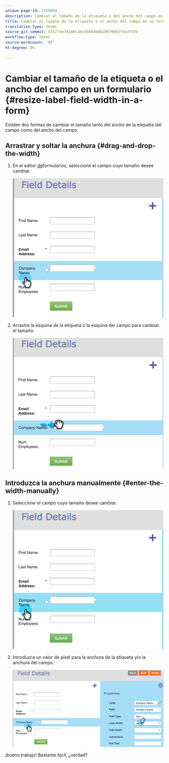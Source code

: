 ```yaml
---
unique-page-id: 2359604
description: Cambiar el tamaño de la etiqueta o del ancho del campo en un formulario - Documentos de marketing - Documentación del producto
title: Cambiar el tamaño de la etiqueta o el ancho del campo en un formulario
translation-type: tm+mt
source-git-commit: 47b2fee7d146c3dc558d4bbb10070683f4cdfd3d
workflow-type: tm+mt
source-wordcount: '97'
ht-degree: 0%

---
```



# Cambiar el tamaño de la etiqueta o el ancho del campo en un formulario {#resize-label-field-width-in-a-form}

Existen dos formas de cambiar el tamaño tanto del ancho de la etiqueta del campo como del ancho del campo.

## Arrastrar y soltar la anchura {#drag-and-drop-the-width}

1. En el editor [de](../../../../product-docs/demand-generation/forms/form-actions/edit-a-form.md)formularios, seleccione el campo cuyo tamaño desee cambiar.

   ![](assets/image2014-9-15-15-3a24-3a0.png)

1. Arrastre la esquina de la etiqueta o la esquina del campo para cambiar el tamaño.

   ![](assets/image2014-9-15-15-3a24-3a14.png)

## Introduzca la anchura manualmente {#enter-the-width-manually}

1. Seleccione el campo cuyo tamaño desee cambiar.

   ![](assets/image2014-9-15-15-3a24-3a28.png)

1. Introduzca un valor de píxel para la anchura de la etiqueta y/o la anchura del campo.

   ![](assets/image2014-9-15-15-3a24-3a36.png)

¡bueno trabajo! Bastante fácil, ¿verdad?
